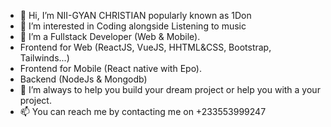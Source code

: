 - 👋 Hi, I’m NII-GYAN CHRISTIAN popularly known as 1Don
- 👀 I’m interested in Coding alongside Listening to music
- 🌱 I’m a Fullstack Developer (Web & Mobile). 
- Frontend for Web (ReactJS, VueJS, HHTML&CSS, Bootstrap, Tailwinds...)
- Frontend for Mobile (React native with Epo).
- Backend (NodeJs & Mongodb)
- 💞️ I’m always to help you build your dream project or help you with a your project.
- 📫 You can reach me by contacting me on +233553999247

<!---
ONEDON999/ONEDON999 is a ✨ special ✨ repository because its `README.md` (this file) appears on your GitHub profile.
You can click the Preview link to take a look at your changes.
--->
